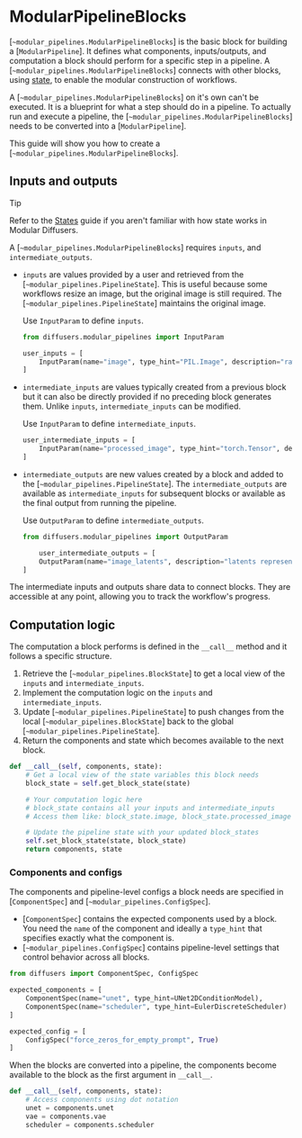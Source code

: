 <!--Copyright 2025 The HuggingFace Team. All rights reserved.

Licensed under the Apache License, Version 2.0 (the "License"); you may not use this file except in compliance with
the License. You may obtain a copy of the License at

http://www.apache.org/licenses/LICENSE-2.0

Unless required by applicable law or agreed to in writing, software distributed under the License is distributed on
an "AS IS" BASIS, WITHOUT WARRANTIES OR CONDITIONS OF ANY KIND, either express or implied. See the License for the
specific language governing permissions and limitations under the License.
-->

# ModularPipelineBlocks

[`~modular_pipelines.ModularPipelineBlocks`] is the basic block for building a [`ModularPipeline`]. It defines what components, inputs/outputs, and computation a block should perform for a specific step in a pipeline. A [`~modular_pipelines.ModularPipelineBlocks`] connects with other blocks, using [state](./modular_diffusers_states), to enable the modular construction of workflows.

A [`~modular_pipelines.ModularPipelineBlocks`] on it's own can't be executed. It is a blueprint for what a step should do in a pipeline. To actually run and execute a pipeline, the [`~modular_pipelines.ModularPipelineBlocks`] needs to be converted into a [`ModularPipeline`].

This guide will show you how to create a [`~modular_pipelines.ModularPipelineBlocks`].

## Inputs and outputs

> [!TIP]
> Refer to the [States](./modular_diffusers_states) guide if you aren't familiar with how state works in Modular Diffusers.

A [`~modular_pipelines.ModularPipelineBlocks`] requires `inputs`, and `intermediate_outputs`.

- `inputs` are values provided by a user and retrieved from the [`~modular_pipelines.PipelineState`]. This is useful because some workflows resize an image, but the original image is still required. The [`~modular_pipelines.PipelineState`] maintains the original image.

    Use `InputParam` to define `inputs`.

    ```py
    from diffusers.modular_pipelines import InputParam

    user_inputs = [
        InputParam(name="image", type_hint="PIL.Image", description="raw input image to process")
    ]
    ```

- `intermediate_inputs` are values typically created from a previous block but it can also be directly provided if no preceding block generates them. Unlike `inputs`, `intermediate_inputs` can be modified.

    Use `InputParam` to define `intermediate_inputs`.

    ```py
    user_intermediate_inputs = [
        InputParam(name="processed_image", type_hint="torch.Tensor", description="image that has been preprocessed and normalized"),
    ]
    ```

- `intermediate_outputs` are new values created by a block and added to the [`~modular_pipelines.PipelineState`]. The `intermediate_outputs` are available as `intermediate_inputs` for subsequent blocks or available as the final output from running the pipeline.

    Use `OutputParam` to define `intermediate_outputs`.

    ```py
    from diffusers.modular_pipelines import OutputParam

        user_intermediate_outputs = [
        OutputParam(name="image_latents", description="latents representing the image")
    ]
    ```

The intermediate inputs and outputs share data to connect blocks. They are accessible at any point, allowing you to track the workflow's progress.

## Computation logic

The computation a block performs is defined in the `__call__` method and it follows a specific structure.

1. Retrieve the [`~modular_pipelines.BlockState`] to get a local view of the `inputs` and `intermediate_inputs`.
2. Implement the computation logic on the `inputs` and `intermediate_inputs`.
3. Update [`~modular_pipelines.PipelineState`] to push changes from the local [`~modular_pipelines.BlockState`] back to the global [`~modular_pipelines.PipelineState`].
4. Return the components and state which becomes available to the next block.

```py
def __call__(self, components, state):
    # Get a local view of the state variables this block needs
    block_state = self.get_block_state(state)

    # Your computation logic here
    # block_state contains all your inputs and intermediate_inputs
    # Access them like: block_state.image, block_state.processed_image

    # Update the pipeline state with your updated block_states
    self.set_block_state(state, block_state)
    return components, state
```

### Components and configs

The components and pipeline-level configs a block needs are specified in [`ComponentSpec`] and [`~modular_pipelines.ConfigSpec`].

- [`ComponentSpec`] contains the expected components used by a block. You need the `name` of the component and ideally a `type_hint` that specifies exactly what the component is.
- [`~modular_pipelines.ConfigSpec`] contains pipeline-level settings that control behavior across all blocks.

```py
from diffusers import ComponentSpec, ConfigSpec

expected_components = [
    ComponentSpec(name="unet", type_hint=UNet2DConditionModel),
    ComponentSpec(name="scheduler", type_hint=EulerDiscreteScheduler)
]

expected_config = [
    ConfigSpec("force_zeros_for_empty_prompt", True)
]
```

When the blocks are converted into a pipeline, the components become available to the block as the first argument in `__call__`.

```py
def __call__(self, components, state):
    # Access components using dot notation
    unet = components.unet
    vae = components.vae
    scheduler = components.scheduler
```